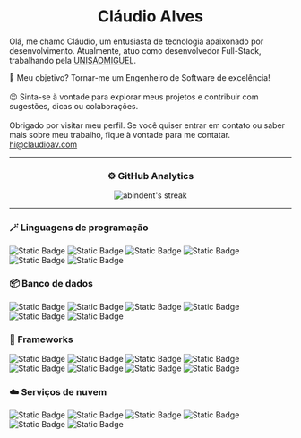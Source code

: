 <h1 align="center">Cláudio Alves</h1>

Olá, me chamo Cláudio, um entusiasta de tecnologia apaixonado por desenvolvimento. Atualmente, atuo como desenvolvedor Full-Stack, trabalhando pela <a href="https://github.com/UNISAOMIGUEL">UNISÃOMIGUEL</a>.

🎯 Meu objetivo? Tornar-me um Engenheiro de Software de excelência!
<br>
<br>
😉 Sinta-se à vontade para explorar meus projetos e contribuir com sugestões, dicas ou colaborações.
<br><br>
Obrigado por visitar meu perfil. Se você quiser entrar em contato ou saber mais sobre meu trabalho, fique à vontade para me contatar.
hi@claudioav.com

----

<h3 align="center">⚙️  GitHub Analytics</h3>

<div display="flex" align="center">
  <img alt="abindent's streak" src="https://github-readme-streak-stats.herokuapp.com?user=claudioavgo&theme=radical&locale=pt-br"/>
</div>

----

### 🪄 Linguagens de programação
<div style="flex">
  <img alt="Static Badge" src="https://img.shields.io/badge/Python-a?logo=Python&logoColor=black&color=white">
  <img alt="Static Badge" src="https://img.shields.io/badge/Java-a?logo=openjdk&logoColor=black&color=white">
  <img alt="Static Badge" src="https://img.shields.io/badge/HTML5-a?style=flat&logo=html5&logoColor=black&color=white">
  <img alt="Static Badge" src="https://img.shields.io/badge/CSS3-a?logo=css3&logoColor=black&color=white">
  <img alt="Static Badge" src="https://img.shields.io/badge/JavaScript-a?style=flat&logo=JavaScript&logoColor=black&color=white">
  <img alt="Static Badge" src="https://img.shields.io/badge/-asdasd?style=flat&logo=C&logoColor=black&color=white">
</div>

### 📦 Banco de dados
<div style="flex">
<img alt="Static Badge" src="https://img.shields.io/badge/PostgreSQL-a?style=flat&logo=PostgreSQL&logoColor=white&color=blue">
<img alt="Static Badge" src="https://img.shields.io/badge/MongoDB-a?style=flat&logo=MongoDB&logoColor=white&color=blue">
<img alt="Static Badge" src="https://img.shields.io/badge/Supabase-a?style=flat&logo=Supabase&logoColor=white&color=blue">
<img alt="Static Badge" src="https://img.shields.io/badge/Redis-a?style=flat&logo=Redis&logoColor=white&color=blue">
<img alt="Static Badge" src="https://img.shields.io/badge/sqlite-a?style=flat&logo=sqlite&logoColor=white&color=blue">
<img alt="Static Badge" src="https://img.shields.io/badge/mariadb-a?style=flat&logo=mariadb&logoColor=white&color=blue">
</div>

### 🔧 Frameworks
<div style="flex">
  <img alt="Static Badge" src="https://img.shields.io/badge/Flask-a?style=flat&logo=Flask&logoColor=white&color=red">
  <img alt="Static Badge" src="https://img.shields.io/badge/FastAPi-a?style=flat&logo=FastAPi&logoColor=white&color=red">
  <img alt="Static Badge" src="https://img.shields.io/badge/SQLAlchemy-a?style=flat&logo=SQlAlchemy&logoColor=white&color=red">
  <img alt="Static Badge" src="https://img.shields.io/badge/Django-a?style=flat&logo=Django&logoColor=white&color=red">
  <img alt="Static Badge" src="https://img.shields.io/badge/Jinja-a?style=flat&logo=Jinja&logoColor=white&color=red">
  <img alt="Static Badge" src="https://img.shields.io/badge/React-a?style=flat&logo=React&logoColor=white&color=red">
  <img alt="Static Badge" src="https://img.shields.io/badge/Express-a?style=flat&logo=Express&logoColor=white&color=red">
  <img alt="Static Badge" src="https://img.shields.io/badge/SpringBoot-a?style=flat&logo=SpringBoot&logoColor=white&color=red">
</div>

### ☁️ Serviços de nuvem

<div style="flex">
  <img alt="Static Badge" src="https://img.shields.io/badge/Azure-a?style=flat&logo=MicrosoftAzure&logoColor=white&color=purple">
  <img alt="Static Badge" src="https://img.shields.io/badge/Firebase-a?style=flat&logo=Firebase&logoColor=white&color=purple">
  <img alt="Static Badge" src="https://img.shields.io/badge/AWS-a?style=flat&logo=Amazonaws&logoColor=white&color=purple">
  <img alt="Static Badge" src="https://img.shields.io/badge/DigitalOcean-a?style=flat&logo=digitalocean&logoColor=white&color=purple">
  <img alt="Static Badge" src="https://img.shields.io/badge/OVH-a?style=flat&logo=ovh&logoColor=white&color=purple">
  <img alt="Static Badge" src="https://img.shields.io/badge/Vercel-a?style=flat&logo=Vercel&logoColor=white&color=purple">

</div>
